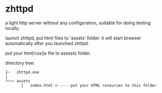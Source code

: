 # zhttpd
a light http server without any configuration, suitable for doing testing locally.

launch zhttpd, put html files to 'assets' folder.
it will start browser automatically after you launched zhttpd.

put your html/css/js file to assests folder.

directory tree:

```text
├─   zhttpd.exe
│
└─── assets
       │   index.html <------put your HTML resources to this folder
```
